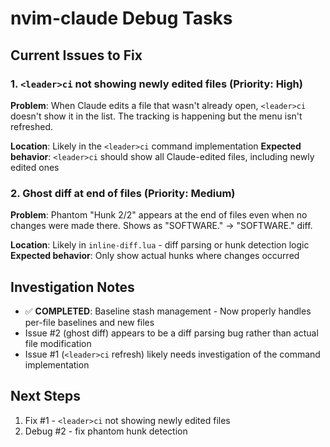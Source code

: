 # nvim-claude Debug Tasks

## Current Issues to Fix

### 1. `<leader>ci` not showing newly edited files (Priority: High)
**Problem**: When Claude edits a file that wasn't already open, `<leader>ci` doesn't show it in the list. The tracking is happening but the menu isn't refreshed.

**Location**: Likely in the `<leader>ci` command implementation 
**Expected behavior**: `<leader>ci` should show all Claude-edited files, including newly edited ones

### 2. Ghost diff at end of files (Priority: Medium)
**Problem**: Phantom "Hunk 2/2" appears at the end of files even when no changes were made there. Shows as "SOFTWARE." -> "SOFTWARE." diff.

**Location**: Likely in `inline-diff.lua` - diff parsing or hunk detection logic
**Expected behavior**: Only show actual hunks where changes occurred

## Investigation Notes

- ✅ **COMPLETED**: Baseline stash management - Now properly handles per-file baselines and new files
- Issue #2 (ghost diff) appears to be a diff parsing bug rather than actual file modification
- Issue #1 (`<leader>ci` refresh) likely needs investigation of the command implementation

## Next Steps

1. Fix #1 - `<leader>ci` not showing newly edited files
2. Debug #2 - fix phantom hunk detection
